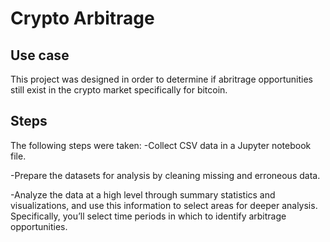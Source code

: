 # Crypto Arbitrage
## Use case
This project was designed in order to determine if abritrage opportunities still exist in the crypto market specifically for bitcoin.
## Steps 
The following steps were taken:
-Collect CSV data in a Jupyter notebook file.

-Prepare the datasets for analysis by cleaning missing and erroneous data.

-Analyze the data at a high level through summary statistics and visualizations, and use this information to select areas for deeper analysis.     Specifically, you’ll select time periods in which to identify arbitrage opportunities.
